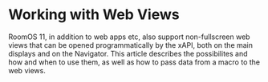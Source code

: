 # Working with Web Views

RoomOS 11, in addition to web apps etc, also support non-fullscreen web views that can be opened programmatically by the xAPI, both on the main displays and on the Navigator. This article describes the possibilites and how and when to use them, as well as how to pass data from a macro to the web views.
